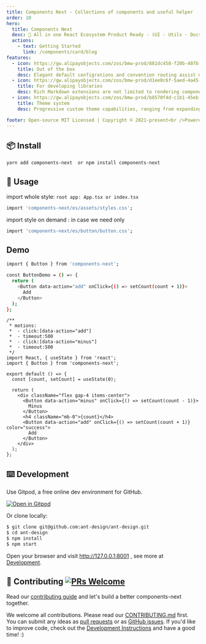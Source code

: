 ```yaml
---
title: Components Next - Collections of components and useful helper
order: 10
hero:
  title: Components Next
  desc: 📖 All in one React Ecosystem Product Ready - (UI - Utils - Docs - Best Practice)
  actions:
    - text: Getting Started
      link: /components/card/blog
features:
  - icon: https://gw.alipayobjects.com/zos/bmw-prod/881dc458-f20b-407b-947a-95104b5ec82b/k79dm8ih_w144_h144.png
    title: Out of the box
    desc: Elegant default configrations and convention routing assist developers to get started as simple as possible, that focus all attentions on developing libraries & writting docs
  - icon: https://gw.alipayobjects.com/zos/bmw-prod/d1ee0c6f-5aed-4a45-a507-339a4bfe076c/k7bjsocq_w144_h144.png
    title: For developing libraries
    desc: Rich Markdown extensions are not limited to rendering component demos, making component documents not only easy to write and manage, but also beautiful and easy to use
  - icon: https://gw.alipayobjects.com/zos/bmw-prod/b8570f4d-c1b1-45eb-a1da-abff53159967/kj9t990h_w144_h144.png
    title: Theme system
    desc: Progressive custom theme capabilities, ranging from expanding your own Markdown tags to customizing complete theme packages, are up to you

footer: Open-source MIT Licensed | Copyright © 2021-present<br />Powered by Next Dev
---
```


## 📦 Install

```bash
yarn add components-next  or npm install components-next
```

## 🔨 Usage

import whole style: `root app: App.tsx or index.tsx`

```bash
import 'components-next/es/assets/styles.css';
```

import style on demand : in case we need only

```bash
import 'components-next/es/button/button.css';
```

## Demo

```bash
import { Button } from 'components-next';

const ButtonDemo = () => {
  return (
    <Button data-action="add" onClick={() => setCount(count + 1)}>
      Add
    </Button>
  );
};
```

```tsx
/**
 * motions:
 *  - click:[data-action="add"]
 *  - timeout:500
 *  - click:[data-action="minus"]
 *  - timeout:500
 */
import React, { useState } from 'react';
import { Button } from 'components-next';

export default () => {
  const [count, setCount] = useState(0);

  return (
    <div className="flex gap-4 items-center">
      <Button data-action="minus" onClick={() => setCount(count - 1)}>
        Minus
      </Button>
      <h4 className="mb-0">{count}</h4>
      <Button data-action="add" onClick={() => setCount(count + 1)} color="success">
        Add
      </Button>
    </div>
  );
};
```

## ⌨️ Development

Use Gitpod, a free online dev environment for GitHub.

[![Open in Gitpod](https://gitpod.io/button/open-in-gitpod.svg)](https://gitpod.io/#https://github.com/ant-design/ant-design)

Or clone locally:

```bash
$ git clone git@github.com:ant-design/ant-design.git
$ cd ant-design
$ npm install
$ npm start
```

Open your browser and visit http://127.0.0.1:8001 , see more at [Development](https://github.com/ant-design/ant-design/wiki/Development).

## 🤝 Contributing [![PRs Welcome](https://img.shields.io/badge/PRs-welcome-brightgreen.svg?style=flat-square)](http://makeapullrequest.com)

Read our [contributing guide](https://ant.design/docs/react/contributing) and let's build a better components-next together.

We welcome all contributions. Please read our [CONTRIBUTING.md](https://github.com/ant-design/ant-design/blob/master/.github/CONTRIBUTING.md) first. You can submit any ideas as [pull requests](https://github.com/ant-design/ant-design/pulls) or as [GitHub issues](https://github.com/ant-design/ant-design/issues). If you'd like to improve code, check out the [Development Instructions](https://github.com/ant-design/ant-design/wiki/Development) and have a good time! :)
